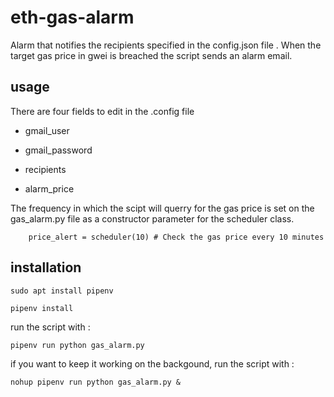 # eth-gas-alarm

Alarm that notifies the recipients specified in the config.json file . When the target gas price in gwei is breached the script sends an alarm email.

## usage

There are four fields to edit in the .config file

* gmail_user

* gmail_password

* recipients

* alarm_price

The frequency in which the scipt will querry for the gas price is set on the gas_alarm.py file as a constructor parameter for the scheduler class.

```
    price_alert = scheduler(10) # Check the gas price every 10 minutes
```
## installation

```
sudo apt install pipenv

pipenv install

```

run the script with :

```
pipenv run python gas_alarm.py

```

if you want to keep it working on the backgound, run the script with :

```
nohup pipenv run python gas_alarm.py &

```
